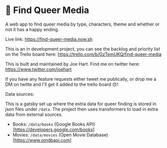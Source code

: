 # 🌈 Find Queer Media

A web app to find queer media by type, characters, theme and whether or not it has a happy ending.

Live link: https://find-queer-media.now.sh

This is an in development project, you can see the backlog and priority list on the Trello board here: https://trello.com/b/GzTemUKQ/find-queer-media

This is built and maintained by Joe Hart. Find me on twitter here: https://www.twitter.com/joehart

If you have any feature requests either tweet me publically, or drop me a DM on twitte and I'll get it added to the trello board 😊!

Data sources:

This is a gatsby set up where the extra data for queer finding is stored in json files under `/data`. The project then uses transformers to load in extra data from external sources.

- Books: `/data/books` (Google Books API)[https://developers.google.com/books]
- Movies: `/data/movies` (Open Movie Database)[https://www.omdbapi.com]
